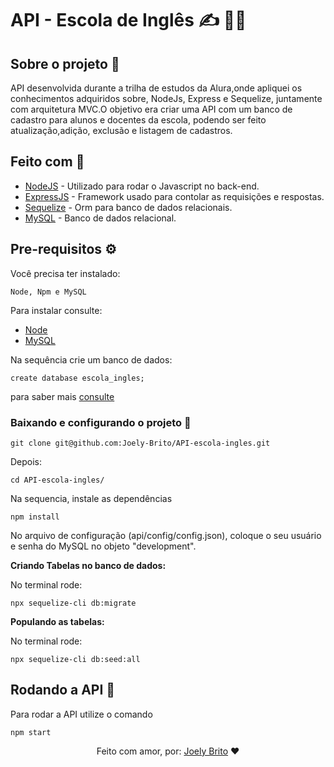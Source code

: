 
# API - Escola de Inglês :writing_hand: :woman_teacher:

## Sobre o projeto :open_book:

API desenvolvida durante a trilha de estudos da Alura,onde apliquei os conhecimentos adquiridos sobre, NodeJs, Express e Sequelize, juntamente com arquitetura MVC.O objetivo era criar uma API com um banco de cadastro para alunos e docentes da escola, podendo ser feito atualização,adição, exclusão e listagem de cadastros.

## Feito com :rocket:

- [NodeJS](https://nodejs.org/en/) - Utilizado para rodar o Javascript no back-end.
- [ExpressJS](https://expressjs.com/pt-br/) - Framework usado para contolar as requisições e respostas. 
- [Sequelize](https://sequelize.org/) - Orm para banco de dados relacionais.
- [MySQL](https://www.mysql.com/) - Banco de dados relacional.

## Pre-requisitos :gear:

Você precisa ter instalado: 

```
Node, Npm e MySQL
```

Para instalar consulte: 
* [Node](https://nodejs.org/en/)
* [MySQL](https://dev.mysql.com/downloads/mysql/)

Na sequência crie um banco de dados:

```
create database escola_ingles; 
```
para saber mais [consulte](https://www.devmedia.com.br/primeiros-passos-no-mysql/28438) 

### Baixando e configurando o projeto :open_file_folder:

```
git clone git@github.com:Joely-Brito/API-escola-ingles.git
```
Depois:
```
cd API-escola-ingles/
```
Na sequencia, instale as dependências
```
npm install
```

No arquivo de configuração (api/config/config.json), coloque o seu usuário e senha do MySQL no objeto "development".

**Criando Tabelas no banco de dados:**

No terminal rode:

```
npx sequelize-cli db:migrate  
```

**Populando as tabelas:**

No terminal rode:

```
npx sequelize-cli db:seed:all
```

## Rodando a API :rocket:

Para rodar a API utilize o comando

```
npm start
```


<div align="center">
   Feito com amor, por: <a href="https://www.linkedin.com/in/joely-brito/" target="_blank">Joely Brito</a> ❤️
</div>